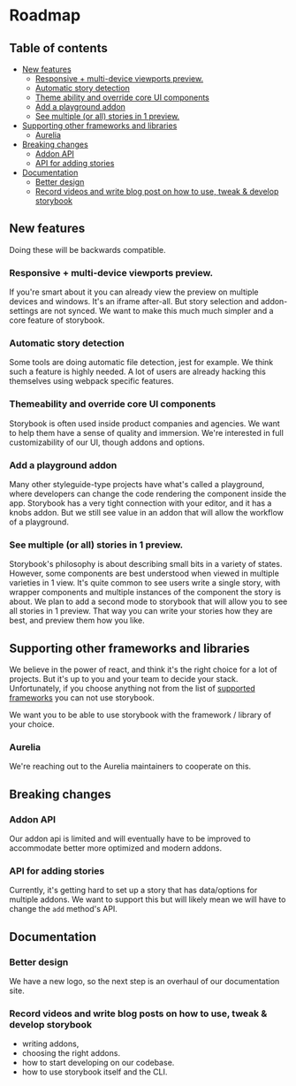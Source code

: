 # Roadmap

## Table of contents

* [New features](#new-features)
  + [Responsive + multi-device viewports preview.](#responsive--multi-device-viewports-preview)
  + [Automatic story detection](#automatic-story-detection)
  + [Theme ability and override core UI components](#theme-ability-and-override-core-ui-components)
  + [Add a playground addon](#add-a-playground-addon)
  + [See multiple (or all) stories in 1 preview.](#see-multiple--or-all--stories-in-1-preview)
* [Supporting other frameworks and libraries](#supporting-other-frameworks-and-libraries)
  + [Aurelia](#aurelia)
* [Breaking changes](#breaking-changes)
  + [Addon API](#addon-api)
  + [API for adding stories](#api-for-adding-stories)
* [Documentation](#documentation)
  + [Better design](#better-design)
  + [Record videos and write blog post on how to use, tweak & develop storybook](#record-videos-and-write-blog-post-on-how-to-use--tweak---develop-storybook)

## New features

Doing these will be backwards compatible.

### Responsive + multi-device viewports preview.

If you're smart about it you can already view the preview on multiple devices and windows. It's an iframe after-all.
But story selection and addon-settings are not synced.
We want to make this much much simpler and a core feature of storybook.

### Automatic story detection

Some tools are doing automatic file detection, jest for example.
We think such a feature is highly needed. A lot of users are already hacking this themselves using webpack specific features.

### Themeability and override core UI components

Storybook is often used inside product companies and agencies. We want to help them have a sense of quality and immersion.
We're interested in full customizability of our UI, though addons and options.

### Add a playground addon

Many other styleguide-type projects have what's called a playground, where developers can change the code rendering the component inside the app.
Storybook has a very tight connection with your editor, and it has a knobs addon.
But we still see value in an addon that will allow the workflow of a playground.

### See multiple (or all) stories in 1 preview.

Storybook's philosophy is about describing small bits in a variety of states.
However, some components are best understood when viewed in multiple varieties in 1 view.
It's quite common to see users write a single story, with wrapper components and multiple instances of the component the story is about.
We plan to add a second mode to storybook that will allow you to see all stories in 1 preview.
That way you can write your stories how they are best, and preview them how you like.

## Supporting other frameworks and libraries

We believe in the power of react, and think it's the right choice for a lot of projects.
But it's up to you and your team to decide your stack.
Unfortunately, if you choose anything not from the list of [supported frameworks](README.md#supported-frameworks) you can not use storybook.

We want you to be able to use storybook with the framework / library of your choice.

### Aurelia

We're reaching out to the Aurelia maintainers to cooperate on this.

## Breaking changes

### Addon API

Our addon api is limited and will eventually have to be improved to accommodate better more optimized and modern addons.

### API for adding stories

Currently, it's getting hard to set up a story that has data/options for multiple addons.
We want to support this but will likely mean we will have to change the `add` method's API.

## Documentation

### Better design

We have a new logo, so the next step is an overhaul of our documentation site.

### Record videos and write blog posts on how to use, tweak & develop storybook

-   writing addons,
-   choosing the right addons.
-   how to start developing on our codebase.
-   how to use storybook itself and the CLI.
